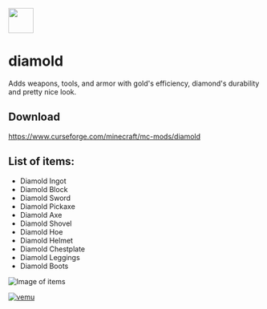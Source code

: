 <a href="https://minecraft.curseforge.com/projects/fabric-language-kotlin"><img src="https://i.imgur.com/c1DH9VL.png" height="50" /></a>

# diamold

Adds weapons, tools, and armor with gold's efficiency, diamond's durability and pretty nice look.

## Download

https://www.curseforge.com/minecraft/mc-mods/diamold

## List of items:

* Diamold Ingot
* Diamold Block
* Diamold Sword
* Diamold Pickaxe
* Diamold Axe
* Diamold Shovel
* Diamold Hoe
* Diamold Helmet
* Diamold Chestplate
* Diamold Leggings
* Diamold Boots

![Image of items](https://raw.githubusercontent.com/xVemu/diamold/master/2020-10-24_17.02.27.png)

[![vemu](https://www.bisecthosting.com/partners/custom-banners/2dd3ad6c-1c26-4b6d-8915-de9e487edfb8.webp)](https://bisecthosting.com/vemu)
